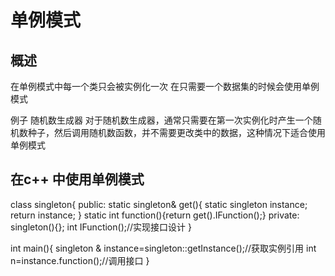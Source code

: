 # 单例模式

## 概述

在单例模式中每一个类只会被实例化一次
在只需要一个数据集的时候会使用单例模式

例子
随机数生成器
对于随机数生成器，通常只需要在第一次实例化时产生一个随机数种子，然后调用随机数函数，并不需要更改类中的数据，这种情况下适合使用单例模式

## 在c++ 中使用单例模式

class singleton{
    public:
    static singleton& get(){
        static singleton instance;
        return instance;
    }
    static int function(){return get().IFunction();}
    private:
    singleton(){};
    int IFunction();//实现接口设计
}

int main(){
    singleton & instance=singleton::getInstance();//获取实例引用
    int n=instance.function();//调用接口
}

